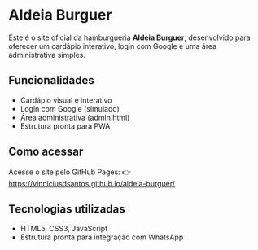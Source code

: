 # Aldeia Burguer

Este é o site oficial da hamburgueria **Aldeia Burguer**, desenvolvido para oferecer um cardápio interativo, login com Google e uma área administrativa simples.

## Funcionalidades

- Cardápio visual e interativo
- Login com Google (simulado)
- Área administrativa (admin.html)
- Estrutura pronta para PWA

## Como acessar

Acesse o site pelo GitHub Pages:
👉 https://vinniciusdsantos.github.io/aldeia-burguer/

## Tecnologias utilizadas

- HTML5, CSS3, JavaScript
- Estrutura pronta para integração com WhatsApp
